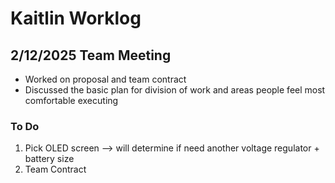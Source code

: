 # Kaitlin Worklog
## 2/12/2025 Team Meeting
- Worked on proposal and team contract
- Discussed the basic plan for division of work and areas people feel most comfortable executing 
### To Do
1. Pick OLED screen --> will determine if need another voltage regulator + battery size
2. Team Contract 
